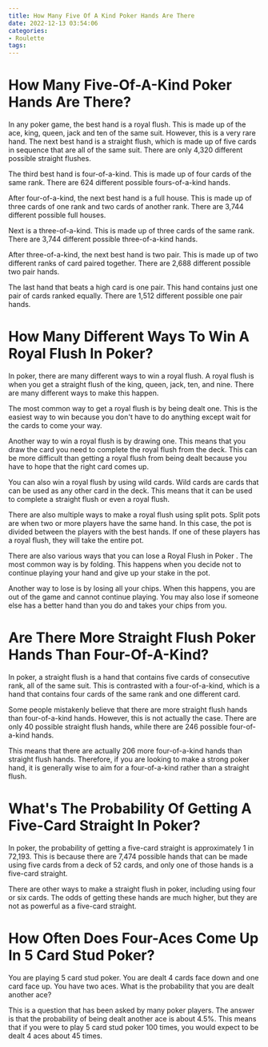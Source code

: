 ```yaml
---
title: How Many Five Of A Kind Poker Hands Are There
date: 2022-12-13 03:54:06
categories:
- Roulette
tags:
---
```



#  How Many Five-Of-A-Kind Poker Hands Are There?

In any poker game, the best hand is a royal flush. This is made up of the ace, king, queen, jack and ten of the same suit. However, this is a very rare hand. The next best hand is a straight flush, which is made up of five cards in sequence that are all of the same suit. There are only 4,320 different possible straight flushes.

The third best hand is four-of-a-kind. This is made up of four cards of the same rank. There are 624 different possible fours-of-a-kind hands.

After four-of-a-kind, the next best hand is a full house. This is made up of three cards of one rank and two cards of another rank. There are 3,744 different possible full houses.

Next is a three-of-a-kind. This is made up of three cards of the same rank. There are 3,744 different possible three-of-a-kind hands.

After three-of-a-kind, the next best hand is two pair. This is made up of two different ranks of card paired together. There are 2,688 different possible two pair hands.

The last hand that beats a high card is one pair. This hand contains just one pair of cards ranked equally. There are 1,512 different possible one pair hands.

#  How Many Different Ways To Win A Royal Flush In Poker?

In poker, there are many different ways to win a royal flush. A royal flush is when you get a straight flush of the king, queen, jack, ten, and nine. There are many different ways to make this happen.

The most common way to get a royal flush is by being dealt one. This is the easiest way to win because you don't have to do anything except wait for the cards to come your way.

Another way to win a royal flush is by drawing one. This means that you draw the card you need to complete the royal flush from the deck. This can be more difficult than getting a royal flush from being dealt because you have to hope that the right card comes up.

You can also win a royal flush by using wild cards. Wild cards are cards that can be used as any other card in the deck. This means that it can be used to complete a straight flush or even a royal flush.

There are also multiple ways to make a royal flush using split pots. Split pots are when two or more players have the same hand. In this case, the pot is divided between the players with the best hands. If one of these players has a royal flush, they will take the entire pot.

There are also various ways that you can lose a Royal Flush in Poker . The most common way is by folding. This happens when you decide not to continue playing your hand and give up your stake in the pot.

Another way to lose is by losing all your chips. When this happens, you are out of the game and cannot continue playing. You may also lose if someone else has a better hand than you do and takes your chips from you.

#  Are There More Straight Flush Poker Hands Than Four-Of-A-Kind?

In poker, a straight flush is a hand that contains five cards of consecutive rank, all of the same suit. This is contrasted with a four-of-a-kind, which is a hand that contains four cards of the same rank and one different card.

Some people mistakenly believe that there are more straight flush hands than four-of-a-kind hands. However, this is not actually the case. There are only 40 possible straight flush hands, while there are 246 possible four-of-a-kind hands.

This means that there are actually 206 more four-of-a-kind hands than straight flush hands. Therefore, if you are looking to make a strong poker hand, it is generally wise to aim for a four-of-a-kind rather than a straight flush.

#  What's The Probability Of Getting A Five-Card Straight In Poker?

In poker, the probability of getting a five-card straight is approximately 1 in 72,193. This is because there are 7,474 possible hands that can be made using five cards from a deck of 52 cards, and only one of those hands is a five-card straight.

There are other ways to make a straight flush in poker, including using four or six cards. The odds of getting these hands are much higher, but they are not as powerful as a five-card straight.

#  How Often Does Four-Aces Come Up In 5 Card Stud Poker?

You are playing 5 card stud poker. You are dealt 4 cards face down and one card face up. You have two aces. What is the probability that you are dealt another ace?

This is a question that has been asked by many poker players. The answer is that the probability of being dealt another ace is about 4.5%. This means that if you were to play 5 card stud poker 100 times, you would expect to be dealt 4 aces about 45 times.